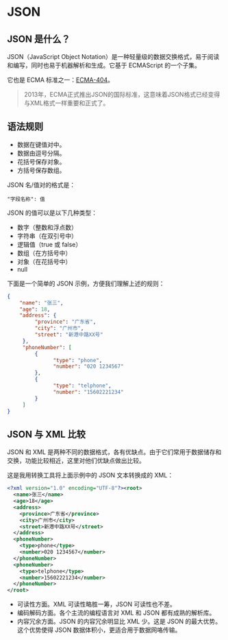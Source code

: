 # JSON

## JSON 是什么？

JSON（JavaScript Object Notation）是一种轻量级的数据交换格式，易于阅读和编写，同时也易于机器解析和生成。它基于 ECMAScript 的一个子集。 

它也是 ECMA 标准之一：[ECMA-404](http://www.ecma-international.org/publications/standards/Ecma-404.htm)。


> 2013年，ECMA正式推出JSON的国际标准，这意味着JSON格式已经变得与XML格式一样重要和正式了。

## 语法规则

* 数据在键值对中。
* 数据由逗号分隔。
* 花括号保存对象。
* 方括号保存数组。

JSON 名/值对的格式是：

```
"字段名称": 值
```

JSON 的值可以是以下几种类型：

* 数字（整数和浮点数）
* 字符串（在双引号中）
* 逻辑值（true 或 false）
* 数组（在方括号中）
* 对象（在花括号中）
* null

下面是一个简单的 JSON 示例，方便我们理解上述的规则：

```json
{
	"name": "张三",
	"age": 18,
	"address": {
	     "province": "广东省",
	     "city": "广州市",
         "street": "新港中路XX号"
     },
     "phoneNumber": [
         {
	           "type": "phone",
	           "number": "020 1234567"
         },
         {
	           "type": "telphone",
	           "number": "15602221234"
         }
     ]
}
```

## JSON 与 XML 比较

JSON 和 XML 是两种不同的数据格式，各有优缺点。由于它们常用于数据储存和交换，功能比较相近，这里对他们优缺点做出比较。

这是我用转换工具将上面示例中的 JSON 文本转换成的 XML：

```xml
<?xml version="1.0" encoding="UTF-8"?><root>
  <name>张三</name>
  <age>18</age>
  <address>
    <province>广东省</province>
    <city>广州市</city>
    <street>新港中路XX号</street>
  </address>
  <phoneNumber>
    <type>phone</type>
    <number>020 1234567</number>
  </phoneNumber>
  <phoneNumber>
    <type>telphone</type>
    <number>15602221234</number>
  </phoneNumber>
</root>
```

* 可读性方面。XML 可读性略胜一筹，JSON 可读性也不差。
* 编码解码方面。各个主流的编程语言对 XML 和 JSON 都有成熟的解析库。
* 内容冗余方面。JSON 的内容冗余明显比 XML 少。这是 JSON 的最大优势。这个优势使得 JSON 数据体积小，更适合用于数据网咯传输。